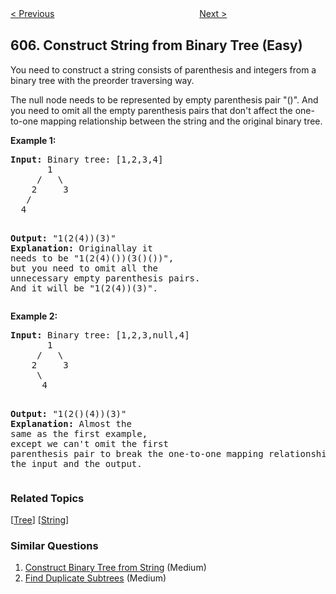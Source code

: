 <!--|This file generated by command(leetcode description); DO NOT EDIT.    |-->
<!--+----------------------------------------------------------------------+-->
<!--|@author    Openset <openset.wang@gmail.com>                           |-->
<!--|@link      https://github.com/openset                                 |-->
<!--|@home      https://github.com/openset/leetcode                        |-->
<!--+----------------------------------------------------------------------+-->

[< Previous](https://github.com/openset/leetcode/tree/master/problems/can-place-flowers "Can Place Flowers")
　　　　　　　　　　　　　　　　
[Next >](https://github.com/openset/leetcode/tree/master/problems/sales-person "Sales Person")

## 606. Construct String from Binary Tree (Easy)

<p>You need to construct a string consists of parenthesis and integers from a binary tree with the preorder traversing way.</p>

<p>The null node needs to be represented by empty parenthesis pair "()". And you need to omit all the empty parenthesis pairs that don't affect the one-to-one mapping relationship between the string and the original binary tree.</p>

<p><b>Example 1:</b><br />
<pre>
<b>Input:</b> Binary tree: [1,2,3,4]
       1
     /   \
    2     3
   /    
  4     

<b>Output:</b> "1(2(4))(3)"
<br/><b>Explanation:</b> Originallay it needs to be "1(2(4)())(3()())", <br/>but you need to omit all the unnecessary empty parenthesis pairs. <br/>And it will be "1(2(4))(3)".
</pre>
</p>

<p><b>Example 2:</b><br />
<pre>
<b>Input:</b> Binary tree: [1,2,3,null,4]
       1
     /   \
    2     3
     \  
      4 

<b>Output:</b> "1(2()(4))(3)"
<br/><b>Explanation:</b> Almost the same as the first example, <br/>except we can't omit the first parenthesis pair to break the one-to-one mapping relationship between the input and the output.
</pre>
</p>

### Related Topics
  [[Tree](https://github.com/openset/leetcode/tree/master/tag/tree/README.md)]
  [[String](https://github.com/openset/leetcode/tree/master/tag/string/README.md)]

### Similar Questions
  1. [Construct Binary Tree from String](https://github.com/openset/leetcode/tree/master/problems/construct-binary-tree-from-string) (Medium)
  1. [Find Duplicate Subtrees](https://github.com/openset/leetcode/tree/master/problems/find-duplicate-subtrees) (Medium)
